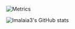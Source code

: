 ![Metrics](https://metrics.lecoq.io/imalaia3?template=classic&base.indepth=false&base.hireable=false&config.timezone=Europe%2FAthens)

![Imalaia3's GitHub stats](https://github-readme-stats.vercel.app/api?username=anuraghazra&show_icons=true&theme=onedark)

